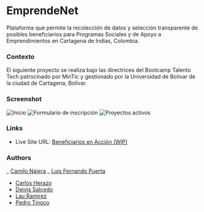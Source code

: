 
# EmprendeNet

Plataforma que permite la recolección de datos y selección transparente de posibles beneficiarios para Programas Sociales y de Apoyo a Emprendimientos en Cartagena de Indias, Colombia.



### Contexto
El siguiente proyecto se realiza bajo las directrices del Bootcamp Talento Tech patrocinado por MinTic y gestionado por la Universidad de Bolívar de la ciudad de Cartagena, Bolívar.
### Screenshot

![Inicio]()
![Formulario de inscripción]()
![Proyectos activos]()

### Links

- Live Site URL: [Beneficiarios en Acción (WIP)]()


### Authors

_ [Camilo Nájera](https://github.com/kirakiba)
_ [Luis Fernando Puerta](https://github.com/OctoberDesigner)
- [Carlos Herazo](https://github.com/CarlosHerazo)
- [Deivis Salcedo](https://github.com/Stinc0-sys)
- [Lau Ramirez](https://github.com/Lauramirez0320)
- [Pedro Tinoco](https://github.com/ptinocogarcia)
